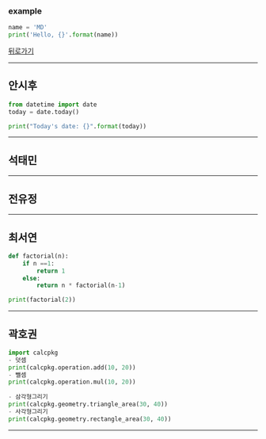 ### example

```python
name = 'MD'
print('Hello, {}'.format(name))
```

[뒤로가기](./README.md)

* * *
## 안시후
```python
from datetime import date
today = date.today()

print("Today's date: {}".format(today))
```
_ _ _
## 석태민
  
_ _ _
## 전유정
  
_ _ _
## 최서연
```python
def factorial(n):
    if n ==1:
        return 1
    else:
        return n * factorial(n-1)

print(factorial(2))

```  
_ _ _
## 곽호권
```python
import calcpkg   
- 덧셈
print(calcpkg.operation.add(10, 20))  
- 뺄셈
print(calcpkg.operation.mul(10, 20))
 
- 삼각형그리기
print(calcpkg.geometry.triangle_area(30, 40))   
- 사각형그리기
print(calcpkg.geometry.rectangle_area(30, 40))
```
_ _ _
